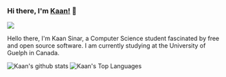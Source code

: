 ### Hi there, I'm [Kaan!](https://kurenet.com) 👋 

![](https://komarev.com/ghpvc/?username=ksinar&color=blue)

Hello there, I'm Kaan Sinar, a Computer Science student fascinated by free and open source software. I am currently studying at the University of Guelph in Canada.

![Kaan's github stats](https://github-readme-stats.vercel.app/api?username=ksinar&show_icons=true&theme=radical)
![Kaan's Top Languages](https://github-readme-stats.vercel.app/api/top-langs/?username=ksinar&layout=compact&theme=radical)
